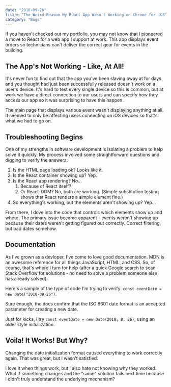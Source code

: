 ```yaml
---
date: "2018-09-26"
title: "The Weird Reason My React App Wasn't Working on Chrome for iOS"
category: "Bugs"
---
```


If you haven't checked out my portfolio, you may not know that I pioneered a move to React for a web app I support at work. This app displays event orders so technicians can't deliver the correct gear for events in the building.

## The App's Not Working - Like, At All!
It's never fun to find out that the app you've been slaving away at for days and you thought had just been successfully released doesn't work on a user's device. It's hard to test every single device so this is common, but at work we have a direct connection to our users and can specify how they access our app so it was surprising to have this happen.

The main page that displays various event wasn't displaying anything at all. It seemed to only be affecting users connecting on iOS devices so that's what we had to go on.

## Troubleshooting Begins
One of my strengths in software development is isolating a problem to help solve it quickly. My process involved some straightforward questions and digging to verify the answers:
1. Is the HTML page loading ok? Looks like it.
1. Is the React container showing up? Yep.
1. Is the React app rendering? No...
    1. Because of React itself?
    1. Or React-DOM? No, both are working. (Simple substitution testing shows that React renders a simple element fine.)
1. So everything's working, but the elements aren't showing up? Yep...

From there, I dove into the code that controls which elements show up and where. The primary issue became apparent - events weren't showing up because their dates weren't getting figured out correctly. Correct filtering, but bad dates somehow.

## Documentation
As I've grown as a devloper, I've come to love good documentation. MDN is an awesome reference for all things JavaScript, HTML, and CSS. So, of course, that's where I turn for help (after a quick Google search to scan Stack Overflow for solutions - no need to solve a problem someone else has already solved).

Here's a sample of the type of code I'm trying to verify: `const eventDate = new Date("2018-09-26")`.

Sure enough, the docs confirm that the ISO 8601 date format is an accepted parameter for creating a new date.

Just for kicks, I try `const eventDate = new Date(2018, 8, 26)`, using an older style initialization.

## Voila! It Works! But Why?
Changing the date initialization format caused everything to work correctly again. That was great, but I wasn't satisfied.

I love it when things work, but I also hate not knowing why they worked. What if something changes and the "same" solution fails next time because I didn't truly understand the underlying mechanism?

